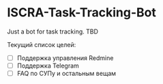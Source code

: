 # ISCRA-Task-Tracking-Bot
Just a bot for task tracking. TBD

Текущий список целей:
 - [ ] Поддержка управления Redmine
 - [ ] Поддержка Telegram
 - [ ] FAQ по СУПу и остальным вещам
